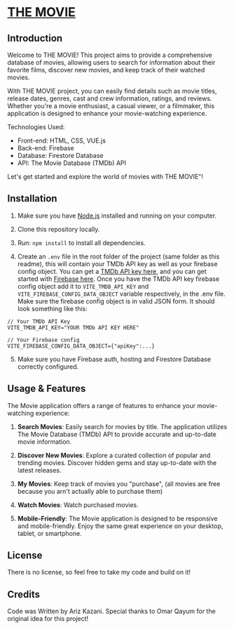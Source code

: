 # [THE MOVIE](https://the-movie-arizkazani.firebaseapp.com/)

## Introduction

Welcome to THE MOVIE! This project aims to provide a comprehensive database of movies, allowing users to search for information about their favorite films, discover new movies, and keep track of their watched movies.

With THE MOVIE project, you can easily find details such as movie titles, release dates, genres, cast and crew information, ratings, and reviews. Whether you're a movie enthusiast, a casual viewer, or a filmmaker, this application is designed to enhance your movie-watching experience.

Technologies Used:

- Front-end: HTML, CSS, VUE.js
- Back-end: Firebase
- Database: Firestore Database
- API: The Movie Database (TMDb) API

Let's get started and explore the world of movies with THE MOVIE"!

## Installation

1. Make sure you have [Node.js](https://nodejs.org/en/download/package-manager) installed and running on your computer.

2. Clone this repository locally.

3. Run: `npm install` to install all dependencies.

4. Create an `.env` file in the root folder of the project (same folder as this readme), this will contain your TMDb API key as well as your firebase config object. You can get a [TMDb API key here](https://developer.themoviedb.org/reference/intro/getting-started), and you can get started with [Firebase here](https://firebase.google.com/). Once you have the TMDb API key firebase config object add it to `VITE_TMDB_API_KEY` and `VITE_FIREBASE_CONFIG_DATA_OBJECT` variable respectively, in the .env file. Make sure the firebase config object is in valid JSON form. It should look something like this:

```
// Your TMDb API Key
VITE_TMDB_API_KEY="YOUR TMDb API KEY HERE"

// Your Firebase config
VITE_FIREBASE_CONFIG_DATA_OBJECT={"apiKey":...}

```

5. Make sure you have Firebase auth, hosting and Firestore Database correctly configured.

## Usage & Features

The Movie application offers a range of features to enhance your movie-watching experience:

1. **Search Movies**: Easily search for movies by title. The application utilizes The Movie Database (TMDb) API to provide accurate and up-to-date movie information.

2. **Discover New Movies**: Explore a curated collection of popular and trending movies. Discover hidden gems and stay up-to-date with the latest releases.

3. **My Movies**: Keep track of movies you "purchase", (all movies are free because you arn't actually able to purchase them)

4. **Watch Movies**: Watch purchased movies.

5. **Mobile-Friendly**: The Movie application is designed to be responsive and mobile-friendly. Enjoy the same great experience on your desktop, tablet, or smartphone.

## License

There is no license, so feel free to take my code and build on it!

## Credits

Code was Written by Ariz Kazani. Special thanks to Omar Qayum for the original idea for this project!
